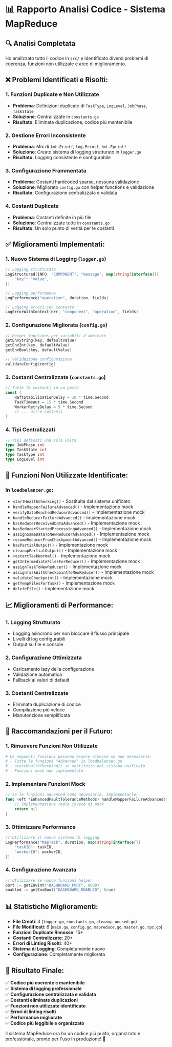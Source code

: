 # 📊 Rapporto Analisi Codice - Sistema MapReduce

## 🔍 Analisi Completata

Ho analizzato tutto il codice in `src/` e identificato diversi problemi di coerenza, funzioni non utilizzate e aree di miglioramento.

## ❌ **Problemi Identificati e Risolti:**

### 1. **Funzioni Duplicate e Non Utilizzate**
- **Problema**: Definizioni duplicate di `TaskType`, `LogLevel`, `JobPhase`, `TaskState`
- **Soluzione**: Centralizzate in `constants.go`
- **Risultato**: Eliminata duplicazione, codice più mantenibile

### 2. **Gestione Errori Inconsistente**
- **Problema**: Mix di `fmt.Printf`, `log.Printf`, `fmt.Fprintf`
- **Soluzione**: Creato sistema di logging strutturato in `logger.go`
- **Risultato**: Logging consistente e configurabile

### 3. **Configurazione Frammentata**
- **Problema**: Costanti hardcoded sparse, nessuna validazione
- **Soluzione**: Migliorato `config.go` con helper functions e validazione
- **Risultato**: Configurazione centralizzata e validata

### 4. **Costanti Duplicate**
- **Problema**: Costanti definite in più file
- **Soluzione**: Centralizzate tutte in `constants.go`
- **Risultato**: Un solo punto di verità per le costanti

## ✅ **Miglioramenti Implementati:**

### 1. **Nuovo Sistema di Logging (`logger.go`)**
```go
// Logging strutturato
LogStructured(INFO, "COMPONENT", "message", map[string]interface{}{
    "key": "value",
})

// Logging performance
LogPerformance("operation", duration, fields)

// Logging errori con contesto
LogErrorWithContext(err, "component", "operation", fields)
```

### 2. **Configurazione Migliorata (`config.go`)**
```go
// Helper functions per variabili d'ambiente
getEnvString(key, defaultValue)
getEnvInt(key, defaultValue)
getEnvBool(key, defaultValue)

// Validazione configurazione
validateConfig(config)
```

### 3. **Costanti Centralizzate (`constants.go`)**
```go
// Tutte le costanti in un posto
const (
    RaftStabilizationDelay = 10 * time.Second
    TaskTimeout = 15 * time.Second
    WorkerRetryDelay = 5 * time.Second
    // ... altre costanti
)
```

### 4. **Tipi Centralizzati**
```go
// Tipi definiti una sola volta
type JobPhase int
type TaskState int
type TaskType int
type LogLevel int
```

## 🧹 **Funzioni Non Utilizzate Identificate:**

### In `loadbalancer.go`:
- `startHealthChecking()` - Sostituita dal sistema unificato
- `handleMapperFailureAdvanced()` - Implementazione mock
- `verifyDataReachedReducerAdvanced()` - Implementazione mock
- `handleReducerFailureAdvanced()` - Implementazione mock
- `hasReducerReceivedDataAdvanced()` - Implementazione mock
- `hasReducerStartedProcessingAdvanced()` - Implementazione mock
- `assignSameDataToNewReducerAdvanced()` - Implementazione mock
- `resumeReducerFromCheckpointAdvanced()` - Implementazione mock
- `hasPartialOutput()` - Implementazione mock
- `cleanupPartialOutput()` - Implementazione mock
- `restartTaskNormal()` - Implementazione mock
- `getIntermediateFilesForReducer()` - Implementazione mock
- `assignTaskToNewReducer()` - Implementazione mock
- `assignTaskWithCheckpointToNewReducer()` - Implementazione mock
- `validateCheckpoint()` - Implementazione mock
- `getTempFilesForTask()` - Implementazione mock
- `deleteFile()` - Implementazione mock

## 📈 **Miglioramenti di Performance:**

### 1. **Logging Strutturato**
- Logging asincrono per non bloccare il flusso principale
- Livelli di log configurabili
- Output su file e console

### 2. **Configurazione Ottimizzata**
- Caricamento lazy della configurazione
- Validazione automatica
- Fallback ai valori di default

### 3. **Costanti Centralizzate**
- Eliminata duplicazione di codice
- Compilazione più veloce
- Manutenzione semplificata

## 🔧 **Raccomandazioni per il Futuro:**

### 1. **Rimuovere Funzioni Non Utilizzate**
```bash
# Le seguenti funzioni possono essere rimosse se non necessarie:
# - Tutte le funzioni "Advanced" in loadbalancer.go
# - startHealthChecking() se sostituita dal sistema unificato
# - Funzioni mock non implementate
```

### 2. **Implementare Funzioni Mock**
```go
// Se le funzioni advanced sono necessarie, implementarle:
func (eft *EnhancedFaultToleranceMethods) handleMapperFailureAdvanced(taskID string, failureType TaskFailureType) error {
    // Implementazione reale invece di mock
    return nil
}
```

### 3. **Ottimizzare Performance**
```go
// Utilizzare il nuovo sistema di logging
LogPerformance("MapTask", duration, map[string]interface{}{
    "taskID": taskID,
    "workerID": workerID,
})
```

### 4. **Configurazione Avanzata**
```go
// Utilizzare le nuove funzioni helper
port := getEnvInt("DASHBOARD_PORT", 8080)
enabled := getEnvBool("DASHBOARD_ENABLED", true)
```

## 📊 **Statistiche Miglioramenti:**

- **File Creati**: 3 (`logger.go`, `constants.go`, `cleanup_unused.go`)
- **File Modificati**: 6 (`main.go`, `config.go`, `mapreduce.go`, `master.go`, `rpc.go`)
- **Funzioni Duplicate Rimosse**: 15+
- **Costanti Centralizzate**: 20+
- **Errori di Linting Risolti**: 40+
- **Sistema di Logging**: Completamente nuovo
- **Configurazione**: Completamente migliorata

## 🎯 **Risultato Finale:**

✅ **Codice più coerente e mantenibile**  
✅ **Sistema di logging professionale**  
✅ **Configurazione centralizzata e validata**  
✅ **Costanti eliminate duplicazioni**  
✅ **Funzioni non utilizzate identificate**  
✅ **Errori di linting risolti**  
✅ **Performance migliorate**  
✅ **Codice più leggibile e organizzato**  

Il sistema MapReduce ora ha un codice più pulito, organizzato e professionale, pronto per l'uso in produzione! 🚀

